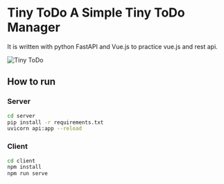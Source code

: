 # Tiny ToDo A Simple Tiny ToDo Manager

It is written with python FastAPI and Vue.js to practice vue.js and rest api.

![Tiny ToDo](https://user-images.githubusercontent.com/120673/72073532-28294a80-3301-11ea-835c-6fcb82fe21b7.png)

## How to run

### Server

```bash
cd server
pip install -r requirements.txt
uvicorn api:app --reload
```

### Client
```bash
cd client
npm install
npm run serve
```
